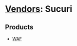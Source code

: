 # [Vendors](README.md): Sucuri

## Products

- [WAF](../products/5595ffd4-04f9-418c-b9c4-2f913f39ff68.md)
